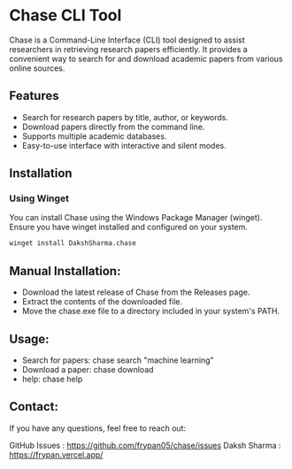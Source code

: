 # Chase CLI Tool

Chase is a Command-Line Interface (CLI) tool designed to assist researchers in retrieving research papers efficiently. It provides a convenient way to search for and download academic papers from various online sources.

## Features

- Search for research papers by title, author, or keywords.
- Download papers directly from the command line.
- Supports multiple academic databases.
- Easy-to-use interface with interactive and silent modes.

## Installation

### Using Winget

You can install Chase using the Windows Package Manager (winget). Ensure you have winget installed and configured on your system.

```sh
winget install DakshSharma.chase
```
## Manual Installation: 
- Download the latest release of Chase from the Releases page.
- Extract the contents of the downloaded file.
- Move the chase.exe file to a directory included in your system's PATH.

## Usage: 
- Search for papers: chase search "machine learning"
- Download a paper: chase download <paper-id>
- help: chase help

## Contact: 
If you have any questions, feel free to reach out:

GitHub Issues : https://github.com/frypan05/chase/issues
Daksh Sharma : https://frypan.vercel.app/
